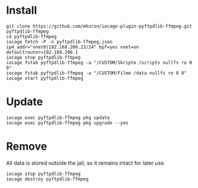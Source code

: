 # Install

```
git clone https://github.com/mkuron/iocage-plugin-pyftpdlib-ffmpeg.git pyftpdlib-ffmpeg
cd pyftpdlib-ffmpeg
iocage fetch -P -n pyftpdlib-ffmpeg.json ip4_addr="vnet0|192.168.200.23/24" bpf=yes vnet=on defaultrouter=192.168.200.1
iocage stop pyftpdlib-ffmpeg
iocage fstab pyftpdlib-ffmpeg -a "/CUSTOM/Skripte /scripts nullfs ro 0 0"
iocage fstab pyftpdlib-ffmpeg -a "/CUSTOM/Filme /data nullfs ro 0 0"
iocage start pyftpdlib-ffmpeg
```

# Update

```
iocage exec pyftpdlib-ffmpeg pkg update
iocage exec pyftpdlib-ffmpeg pkg upgrade --yes
```

# Remove

All data is stored outside the jail, so it remains intact for later use.

```
iocage stop pyftpdlib-ffmpeg
iocage destroy pyftpdlib-ffmpeg
```